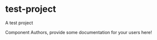 test-project
===============================================
A test project

Component Authors, provide some documentation for your users here!